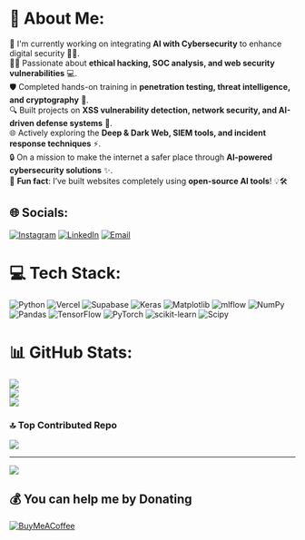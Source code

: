 # 💫 About Me:
🚀 I'm currently working on integrating **AI with Cybersecurity** to enhance digital security 🤖🔐.  <br>🕵️‍♂️ Passionate about **ethical hacking, SOC analysis, and web security vulnerabilities** 💻.  <br>🛡️ Completed hands-on training in **penetration testing, threat intelligence, and cryptography** 🔑.  <br>🔍 Built projects on **XSS vulnerability detection, network security, and AI-driven defense systems** 🚀.  <br>🌐 Actively exploring the **Deep & Dark Web, SIEM tools, and incident response techniques** ⚡.  <br>🔒 On a mission to make the internet a safer place through **AI-powered cybersecurity solutions** ✨.  <br>🤖 **Fun fact**: I’ve built websites completely using **open-source AI tools**! 💡🛠️  


## 🌐 Socials:
[![Instagram](https://img.shields.io/badge/Instagram-%23E4405F.svg?logo=Instagram&logoColor=white)](https://www.instagram.com/illusionist__666/) 
[![LinkedIn](https://img.shields.io/badge/LinkedIn-%230077B5.svg?logo=linkedin&logoColor=white)](https://www.linkedin.com/in/suryansh-srivastava-746113292) 
[![Email](https://img.shields.io/badge/Email-D14836?logo=gmail&logoColor=white)](mailto:dhawalsri77@gmail.com)


# 💻 Tech Stack:
![Python](https://img.shields.io/badge/python-3670A0?style=plastic&logo=python&logoColor=ffdd54) ![Vercel](https://img.shields.io/badge/vercel-%23000000.svg?style=plastic&logo=vercel&logoColor=white) ![Supabase](https://img.shields.io/badge/Supabase-3ECF8E?style=plastic&logo=supabase&logoColor=white) ![Keras](https://img.shields.io/badge/Keras-%23D00000.svg?style=plastic&logo=Keras&logoColor=white) ![Matplotlib](https://img.shields.io/badge/Matplotlib-%23ffffff.svg?style=plastic&logo=Matplotlib&logoColor=black) ![mlflow](https://img.shields.io/badge/mlflow-%23d9ead3.svg?style=plastic&logo=numpy&logoColor=blue) ![NumPy](https://img.shields.io/badge/numpy-%23013243.svg?style=plastic&logo=numpy&logoColor=white) ![Pandas](https://img.shields.io/badge/pandas-%23150458.svg?style=plastic&logo=pandas&logoColor=white) ![TensorFlow](https://img.shields.io/badge/TensorFlow-%23FF6F00.svg?style=plastic&logo=TensorFlow&logoColor=white) ![PyTorch](https://img.shields.io/badge/PyTorch-%23EE4C2C.svg?style=plastic&logo=PyTorch&logoColor=white) ![scikit-learn](https://img.shields.io/badge/scikit--learn-%23F7931E.svg?style=plastic&logo=scikit-learn&logoColor=white) ![Scipy](https://img.shields.io/badge/SciPy-%230C55A5.svg?style=plastic&logo=scipy&logoColor=%white)
# 📊 GitHub Stats:
![](https://github-readme-stats.vercel.app/api?username=MatrixEncoder&theme=dark&hide_border=false&include_all_commits=false&count_private=false)<br/>
![](https://github-readme-streak-stats.herokuapp.com/?user=MatrixEncoder&theme=dark&hide_border=false)<br/>
![](https://github-readme-stats.vercel.app/api/top-langs/?username=MatrixEncoder&theme=dark&hide_border=false&include_all_commits=false&count_private=false&layout=compact)

### 🔝 Top Contributed Repo
![](https://github-contributor-stats.vercel.app/api?username=MatrixEncoder&limit=5&theme=dark&combine_all_yearly_contributions=true)

---
[![](https://visitcount.itsvg.in/api?id=MatrixEncoder&icon=0&color=0)](https://visitcount.itsvg.in)

  ## 💰 You can help me by Donating
  [![BuyMeACoffee](https://img.shields.io/badge/Buy%20Me%20a%20Coffee-ffdd00?style=for-the-badge&logo=buy-me-a-coffee&logoColor=black)](https://buymeacoffee.com/pocket.executioner) 

  
<!-- Proudly created with GPRM ( https://gprm.itsvg.in ) -->
